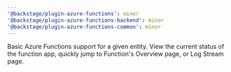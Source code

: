 ```yaml
---
'@backstage/plugin-azure-functions': minor
'@backstage/plugin-azure-functions-backend': minor
'@backstage/plugin-azure-functions-common': minor
---
```


Basic Azure Functions support for a given entity. View the current status of the function app, quickly jump to Function's Overview page, or Log Stream page.
